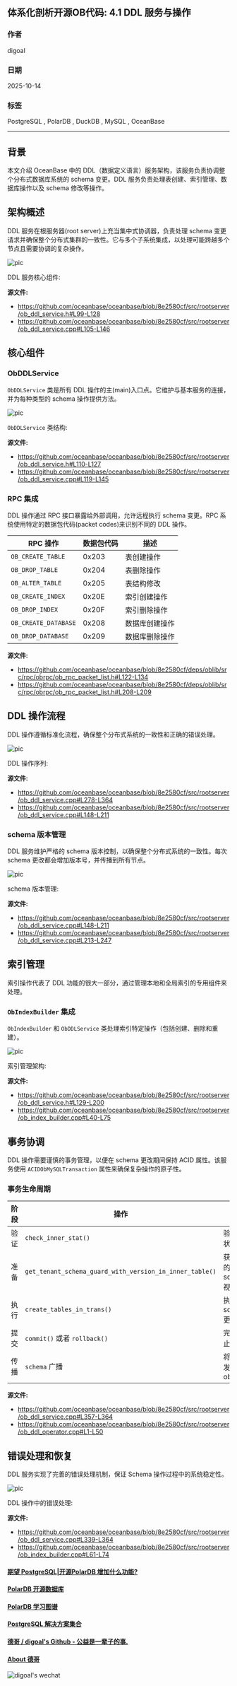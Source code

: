 ## 体系化剖析开源OB代码: 4.1 DDL 服务与操作                
                                
### 作者                        
digoal                        
                                
### 日期                          
2025-10-14                              
                         
### 标签                              
PostgreSQL , PolarDB , DuckDB , MySQL , OceanBase                         
                               
----                           
                           
## 背景                 
本文介绍 OceanBase 中的 DDL（数据定义语言）服务架构，该服务负责协调整个分布式数据库系统的 schema 变更。DDL 服务负责处理表创建、索引管理、数据库操作以及 schema 修改等操作。  
  
## 架构概述  
DDL 服务在根服务器(root server)上充当集中式协调器，负责处理 schema 变更请求并确保整个分布式集群的一致性。它与多个子系统集成，以处理可能跨越多个节点且需要协调的复杂操作。  
  
![pic](20251014_13_pic_001.jpg)  
  
DDL 服务核心组件:  
  
**源文件:**  
- https://github.com/oceanbase/oceanbase/blob/8e2580cf/src/rootserver/ob_ddl_service.h#L99-L128
- https://github.com/oceanbase/oceanbase/blob/8e2580cf/src/rootserver/ob_ddl_service.cpp#L105-L146
  
## 核心组件  
### ObDDLService  
`ObDDLService` 类是所有 DDL 操作的主(main)入口点。它维护与基本服务的连接，并为每种类型的 schema 操作提供方法。  
  
![pic](20251014_13_pic_002.jpg)  
  
`ObDDLService` 类结构:  
   
**源文件:**  
- https://github.com/oceanbase/oceanbase/blob/8e2580cf/src/rootserver/ob_ddl_service.h#L110-L127
- https://github.com/oceanbase/oceanbase/blob/8e2580cf/src/rootserver/ob_ddl_service.cpp#L119-L145

### RPC 集成  
DDL 操作通过 RPC 接口暴露给外部调用，允许远程执行 schema 变更。RPC 系统使用特定的数据包代码(packet codes)来识别不同的 DDL 操作。  
  
RPC 操作	| 数据包代码	| 描述  
---|---|---  
`OB_CREATE_TABLE` |	0x203	| 表创建操作  
`OB_DROP_TABLE` |	0x204	| 表删除操作  
`OB_ALTER_TABLE` |	0x205	| 表结构修改  
`OB_CREATE_INDEX` |	0x20E	| 索引创建操作  
`OB_DROP_INDEX` |	0x20F	| 索引删除操作  
`OB_CREATE_DATABASE` |	0x208	| 数据库创建操作  
`OB_DROP_DATABASE` |	0x209	| 数据库删除操作  
  
**源文件:**  
- https://github.com/oceanbase/oceanbase/blob/8e2580cf/deps/oblib/src/rpc/obrpc/ob_rpc_packet_list.h#L122-L134
- https://github.com/oceanbase/oceanbase/blob/8e2580cf/deps/oblib/src/rpc/obrpc/ob_rpc_packet_list.h#L208-L209
  
## DDL 操作流程  
DDL 操作遵循标准化流程，确保整个分布式系统的一致性和正确的错误处理。  
  
![pic](20251014_13_pic_003.jpg)  
  
DDL 操作序列:  
  
**源文件:**  
- https://github.com/oceanbase/oceanbase/blob/8e2580cf/src/rootserver/ob_ddl_service.cpp#L278-L364
- https://github.com/oceanbase/oceanbase/blob/8e2580cf/src/rootserver/ob_ddl_service.cpp#L148-L211
  
### schema 版本管理  
DDL 服务维护严格的 schema 版本控制，以确保整个分布式系统的一致性。每次 schema 更改都会增加版本号，并传播到所有节点。  
  
![pic](20251014_13_pic_004.jpg)  
  
schema 版本管理:  
  
**源文件:**  
- https://github.com/oceanbase/oceanbase/blob/8e2580cf/src/rootserver/ob_ddl_service.cpp#L148-L211
- https://github.com/oceanbase/oceanbase/blob/8e2580cf/src/rootserver/ob_ddl_service.cpp#L213-L247
  
## 索引管理  
索引操作代表了 DDL 功能的很大一部分，通过管理本地和全局索引的专用组件来处理。  
  
### `ObIndexBuilder` 集成  
`ObIndexBuilder` 和 `ObDDLService` 类处理索引特定操作（包括创建、删除和重建）。  
  
![pic](20251014_13_pic_005.jpg)  
  
索引管理架构:  
  
**源文件:**  
- https://github.com/oceanbase/oceanbase/blob/8e2580cf/src/rootserver/ob_ddl_service.h#L129-L200
- https://github.com/oceanbase/oceanbase/blob/8e2580cf/src/rootserver/ob_index_builder.cpp#L40-L75
  
## 事务协调  
DDL 操作需要谨慎的事务管理，以便在 schema 更改期间保持 ACID 属性。该服务使用 `ACIDObMySQLTransaction` 属性来确保复杂操作的原子性。  
  
### 事务生命周期  
阶段	| 操作	| 目的  
---|---|---  
验证|	`check_inner_stat()`	| 验证服务状态  
准备|	`get_tenant_schema_guard_with_version_in_inner_table()`	| 获取一致的 schema 视图  
执行|	`create_tables_in_trans()`	| 执行 schema 更改  
提交|	`commit()` 或者 `rollback()`	| 完成或中止更改  
传播|	`schema` 广播	| 将变更分发给 observers  
  
**源文件:**  
- https://github.com/oceanbase/oceanbase/blob/8e2580cf/src/rootserver/ob_ddl_service.cpp#L357-L364
- https://github.com/oceanbase/oceanbase/blob/8e2580cf/src/rootserver/ob_ddl_operator.cpp#L1-L50
  
## 错误处理和恢复  
DDL 服务实现了完善的错误处理机制，保证 Schema 操作过程中的系统稳定性。  
  
![pic](20251014_13_pic_006.jpg)  
  
DDL 操作中的错误处理:  
  
**源文件:**  
- https://github.com/oceanbase/oceanbase/blob/8e2580cf/src/rootserver/ob_ddl_service.cpp#L339-L364
- https://github.com/oceanbase/oceanbase/blob/8e2580cf/src/rootserver/ob_index_builder.cpp#L61-L74
    
#### [期望 PostgreSQL|开源PolarDB 增加什么功能?](https://github.com/digoal/blog/issues/76 "269ac3d1c492e938c0191101c7238216")
  
  
#### [PolarDB 开源数据库](https://openpolardb.com/home "57258f76c37864c6e6d23383d05714ea")
  
  
#### [PolarDB 学习图谱](https://www.aliyun.com/database/openpolardb/activity "8642f60e04ed0c814bf9cb9677976bd4")
  
  
#### [PostgreSQL 解决方案集合](../201706/20170601_02.md "40cff096e9ed7122c512b35d8561d9c8")
  
  
#### [德哥 / digoal's Github - 公益是一辈子的事.](https://github.com/digoal/blog/blob/master/README.md "22709685feb7cab07d30f30387f0a9ae")
  
  
#### [About 德哥](https://github.com/digoal/blog/blob/master/me/readme.md "a37735981e7704886ffd590565582dd0")
  
  
![digoal's wechat](../pic/digoal_weixin.jpg "f7ad92eeba24523fd47a6e1a0e691b59")
  
